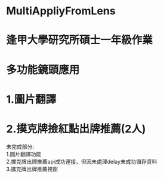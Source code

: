# MultiAppliyFromLens
# 逢甲大學研究所碩士一年級作業
# 多功能鏡頭應用
# 1.圖片翻譯
# 2.撲克牌撿紅點出牌推薦(2人)
未完成部分:  
1.圖片翻譯功能  
2.撲克牌出牌推薦api成功連接，但因未處理delay未成功儲存資料  
3.撲克牌出牌推薦視窗  

